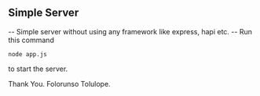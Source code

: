 ## Simple Server

-- Simple server without using any framework like express, hapi etc.
-- Run this command

```
node app.js
```

to start the server.

Thank You.
Folorunso Tolulope.
